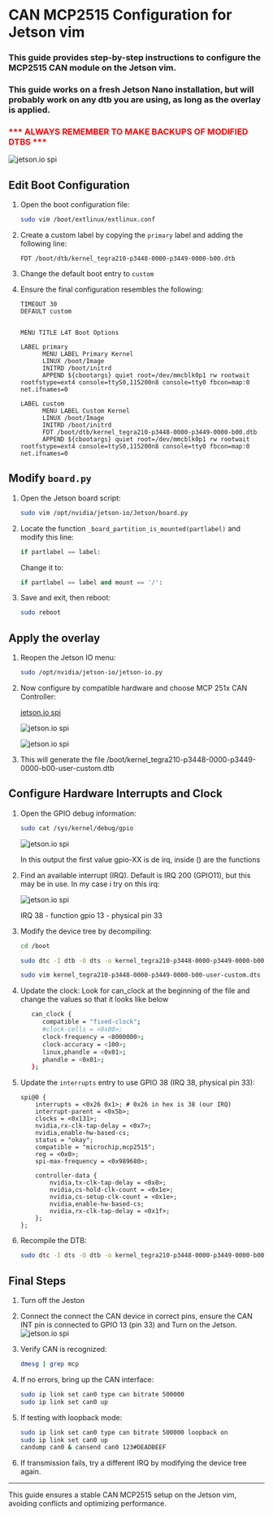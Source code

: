 # CAN MCP2515 Configuration for Jetson vim

### This guide provides step-by-step instructions to configure the MCP2515 CAN module on the Jetson vim.

### This guide works on a fresh Jetson Nano installation, but will probably work on any dtb you are using, as long as the overlay is applied.

### <span style='color: red;'>*** ALWAYS REMEMBER TO MAKE BACKUPS OF MODIFIED DTBS ***</span>

![jetson.io spi](imgs/img10.png)

## Edit Boot Configuration

1. Open the boot configuration file:
   ```sh
   sudo vim /boot/extlinux/extlinux.conf
   ```
2. Create a custom label by copying the `primary` label and adding the following line:
   ```
   FDT /boot/dtb/kernel_tegra210-p3448-0000-p3449-0000-b00.dtb
   ```
3. Change the default boot entry to `custom`

4. Ensure the final configuration resembles the following:
   ```
   TIMEOUT 30
   DEFAULT custom


   MENU TITLE L4T Boot Options

   LABEL primary
         MENU LABEL Primary Kernel
         LINUX /boot/Image
         INITRD /boot/initrd
         APPEND ${cbootargs} quiet root=/dev/mmcblk0p1 rw rootwait rootfstype=ext4 console=ttyS0,115200n8 console=tty0 fbcon=map:0 net.ifnames=0

   LABEL custom
         MENU LABEL Custom Kernel
         LINUX /boot/Image
         INITRD /boot/initrd
         FDT /boot/dtb/kernel_tegra210-p3448-0000-p3449-0000-b00.dtb
         APPEND ${cbootargs} quiet root=/dev/mmcblk0p1 rw rootwait rootfstype=ext4 console=ttyS0,115200n8 console=tty0 fbcon=map:0 net.ifnames=0
   ```

## Modify `board.py`

1. Open the Jetson board script:
   ```sh
   sudo vim /opt/nvidia/jetson-io/Jetson/board.py
   ```
2. Locate the function `_board_partition_is_mounted(partlabel)` and modify this line:
   ```python
   if partlabel == label:
   ```
   Change it to:
   ```python
   if partlabel == label and mount == '/':
   ```
3. Save and exit, then reboot:
   ```sh
   sudo reboot
   ```

## Apply the overlay

1. Reopen the Jetson IO menu:
    ```sh
    sudo /opt/nvidia/jetson-io/jetson-io.py
    ```
2. Now configure by compatible hardware and choose MCP 251x CAN Controller:

    [jetson.io spi](imgs/img4.png)

    ![jetson.io spi](imgs/img5.png)

    ![jetson.io spi](imgs/img6.png)

3. This will generate the file /boot/kernel_tegra210-p3448-0000-p3449-0000-b00-user-custom.dtb

## Configure Hardware Interrupts and Clock

1. Open the GPIO debug information:
   ```sh
   sudo cat /sys/kernel/debug/gpio
   ```
    ![jetson.io spi](imgs/img7.png)

    In this output the first value gpio-XX is de irq, inside () are the functions

2. Find an available interrupt (IRQ). Default is IRQ 200 (GPIO11), but this may be in use. In my case i try on this irq:

    ![jetson.io spi](imgs/img7-1.png)

    IRQ 38 - function gpio 13 - physical pin 33

3. Modify the device tree by decompiling:
   ```sh
   cd /boot

   sudo dtc -I dtb -O dts -o kernel_tegra210-p3448-0000-p3449-0000-b00-user-custom.dts kernel_tegra210-p3448-0000-p3449-0000-b00-user-custom.dtb

   sudo vim kernel_tegra210-p3448-0000-p3449-0000-b00-user-custom.dts
   ```

4. Update the clock:
   Look for can_clock at the beginning of the file and change the values so that it looks like below
   ```sh
      can_clock {
         compatible = "fixed-clock";
         #clock-cells = <0x00>;
         clock-frequency = <8000000>;
         clock-accuracy = <100>;
         linux,phandle = <0x01>;
         phandle = <0x01>;
      };
   ```   

5. Update the `interrupts` entry to use GPIO 38 (IRQ 38, physical pin 33):
   ```dts
   spi@0 {
       interrupts = <0x26 0x1>; # 0x26 in hex is 38 (our IRQ)
       interrupt-parent = <0x5b>;
       clocks = <0x131>;
       nvidia,rx-clk-tap-delay = <0x7>;
       nvidia,enable-hw-based-cs;
       status = "okay";
       compatible = "microchip,mcp2515";
       reg = <0x0>;
       spi-max-frequency = <0x989680>;

       controller-data {
           nvidia,tx-clk-tap-delay = <0x0>;
           nvidia,cs-hold-clk-count = <0x1e>;
           nvidia,cs-setup-clk-count = <0x1e>;
           nvidia,enable-hw-based-cs;
           nvidia,rx-clk-tap-delay = <0x1f>;
       };
   };
   ```
6. Recompile the DTB:
   ```sh
   sudo dtc -I dts -O dtb -o kernel_tegra210-p3448-0000-p3449-0000-b00-user-custom.dtb kernel_tegra210-p3448-0000-p3449-0000-b00-user-custom.dts
   ```

## Final Steps

1. Turn off the Jeston

2. Connect the connect the CAN device in correct pins, ensure the CAN INT pin is connected to GPIO 13 (pin 33) and Turn on the Jetson.
    ![jetson.io spi](imgs/img8.png)

3. Verify CAN is recognized:
   ```sh
   dmesg | grep mcp
   ```
4. If no errors, bring up the CAN interface:
   ```sh
   sudo ip link set can0 type can bitrate 500000
   sudo ip link set can0 up
   ```
5. If testing with loopback mode:
   ```sh
   sudo ip link set can0 type can bitrate 500000 loopback on
   sudo ip link set can0 up
   candump can0 & cansend can0 123#DEADBEEF
   ```
6. If transmission fails, try a different IRQ by modifying the device tree again.

---

This guide ensures a stable CAN MCP2515 setup on the Jetson vim, avoiding conflicts and optimizing performance.

